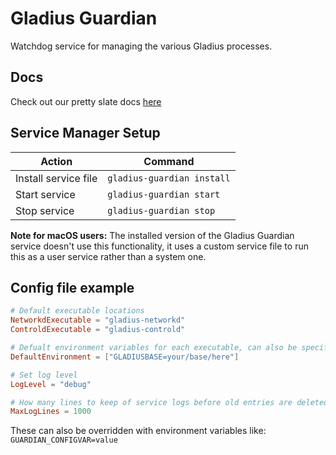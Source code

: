 # Gladius Guardian

Watchdog service for managing the various Gladius processes.

## Docs
Check out our pretty slate docs
[here](https://gladiusio.github.io/gladius-guardian-api-docs/#introduction)

## Service Manager Setup

| Action               | Command                    |
| -------------------- | -------------------------- |
| Install service file | `gladius-guardian install` |
| Start service        | `gladius-guardian start`   |
| Stop   service       | `gladius-guardian stop`    |

**Note for macOS users:** The installed version of the Gladius Guardian service
doesn't use this functionality, it uses a custom service file to run this as a
user service rather than a system one.

## Config file example
```toml
# Default executable locations
NetworkdExecutable = "gladius-networkd"
ControldExecutable = "gladius-controld"

# Defualt environment variables for each executable, can also be specified when starting the service in the JSON body of the request.
DefaultEnvironment = ["GLADIUSBASE=your/base/here"]

# Set log level
LogLevel = "debug"

# How many lines to keep of service logs before old entries are deleted
MaxLogLines = 1000
```

These can also be overridden with environment variables like: `GUARDIAN_CONFIGVAR=value`
